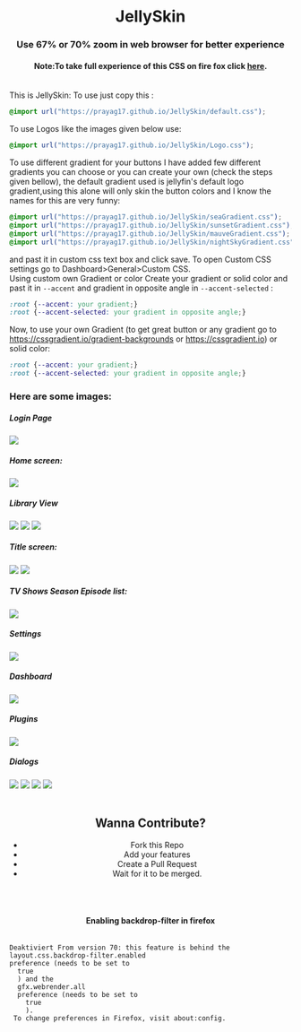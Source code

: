 <div align="center">
<h1>JellySkin</h1><h3>Use 67% or 70% zoom in web browser for better experience</h3>
<h4>Note:To take full experience of this CSS on fire fox click <a href="#firefox">here</a></strong>.</h4>
</div>
<br>
This is JellySkin:
To use just copy this :

```css
@import url("https://prayag17.github.io/JellySkin/default.css");
```
To use Logos like the images given below use:

```css
@import url("https://prayag17.github.io/JellySkin/Logo.css");
```

To use different gradient for your buttons I have added few different gradients you can choose or you can create your own (check the steps given bellow), the default gradient used is jellyfin's default logo gradient,using this alone will only skin the button colors and I know the names for this are very funny:
```css
@import url("https://prayag17.github.io/JellySkin/seaGradient.css");
@import url("https://prayag17.github.io/JellySkin/sunsetGradient.css");
@import url("https://prayag17.github.io/JellySkin/mauveGradient.css");
@import url("https://prayag17.github.io/JellySkin/nightSkyGradient.css");
```
and past it in custom css text box and click save. To open Custom CSS settings go to Dashboard>General>Custom CSS.
<br>
Using custom own Gradient or color
Create your gradient or solid color and past it in ```--accent``` and gradient in opposite angle in ```--accent-selected``` :
```css
:root {--accent: your gradient;}
:root {--accent-selected: your gradient in opposite angle;}
```
Now, to use your own Gradient (to get great button or any gradient go to https://cssgradient.io/gradient-backgrounds or https://cssgradient.io) or solid color:
```css
:root {--accent: your gradient;}
:root {--accent-selected: your gradient in opposite angle;}
```  
<h3>Here are some images:</h3>

<h5>Login Page</h5>
<img src="https://prayag17.github.io/JellySkin/img/login.jpg">

<h5>Home screen:</h5>
<img src="https://prayag17.github.io/JellySkin/img/Home.jpg">

<h5>Library View</h5>
<img src="https://prayag17.github.io/JellySkin/img/Movies.jpg">
<img src="https://prayag17.github.io/JellySkin/img/TV%20Shows.jpg">
<img src="https://prayag17.github.io/JellySkin/img/Collections.jpg">

<h5>Title screen:</h5>
<img src="https://prayag17.github.io/JellySkin/img/Title%20Page-Movie.jpg">
<img src="https://prayag17.github.io/JellySkin/img/Title%20Page-TV.jpg">

<h5>TV Shows Season Episode list:</h5>
<img src="https://prayag17.github.io/JellySkin/img/Ep-list.jpg">

<h5>Settings</h5>
<img src="https://prayag17.github.io/JellySkin/img/Settings.jpg">

<h5>Dashboard</h5>
<img src="https://prayag17.github.io/JellySkin/img/Dashboard.jpg">

<h5>Plugins</h5>
<img src="https://prayag17.github.io/JellySkin/img/Plugins.jpg">


<h5>Dialogs</h5>
<img src="https://prayag17.github.io/JellySkin/img/Menu.jpg">
<img src="https://prayag17.github.io/JellySkin/img/Dialog-1.jpg">
<img src="https://prayag17.github.io/JellySkin/img/Dialog-2.jpg">
<img src="https://prayag17.github.io/JellySkin/img/Dialog-3.jpg">
<br>
<br>

<div class="conribute" align="center" style="text-align: center;">
<h2> Wanna Contribute? </h2>
<ul>
<li>Fork this Repo</li>
<li>Add your features</li>
<li>Create a Pull Request</li>
<li>Wait for it to be merged.</li>
</ul>
</div>
<br>
<br>

<div class="firefox">
<h4 align="center">Enabling backdrop-filter in firefox</h4>

<code style="display: block !important;">
Deaktiviert From version 70: this feature is behind the
layout.css.backdrop-filter.enabled
preference (needs to be set to
  true
  ) and the
  gfx.webrender.all
  preference (needs to be set to
    true
    ).
 To change preferences in Firefox, visit about:config.
</code>

</div>
